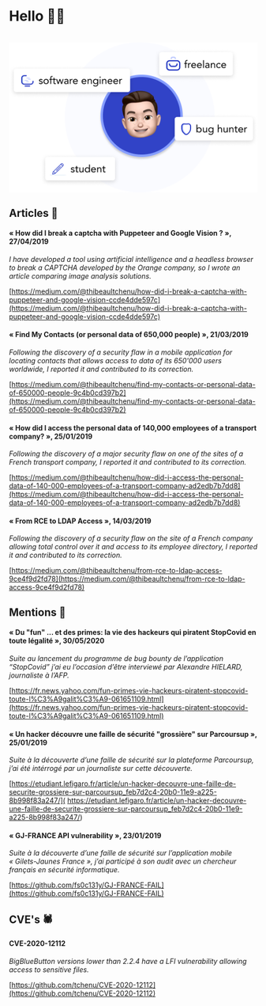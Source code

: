 # Hello 👋🏻
<br>
<img align="center" src="/me.png">

## Articles 📑

#### « How did I break a captcha with Puppeteer and Google Vision ? », 27/04/2019

*I have developed a tool using artificial intelligence and a headless browser to break a CAPTCHA developed by
the Orange company, so I wrote an article comparing image analysis solutions.*

[https://medium.com/@thibeaultchenu/how-did-i-break-a-captcha-with-puppeteer-and-google-vision-ccde4dde597c](https://medium.com/@thibeaultchenu/how-did-i-break-a-captcha-with-puppeteer-and-google-vision-ccde4dde597c)

#### « Find My Contacts (or personal data of 650,000 people) », 21/03/2019 

*Following the discovery of a security flaw in a mobile application for locating contacts that allows access to data 
of its 650'000 users worldwide, I reported it and contributed to its correction.*

[https://medium.com/@thibeaultchenu/find-my-contacts-or-personal-data-of-650000-people-9c4b0cd397b2](https://medium.com/@thibeaultchenu/find-my-contacts-or-personal-data-of-650000-people-9c4b0cd397b2)

#### « How did I access the personal data of 140,000 employees of a transport company? », 25/01/2019

*Following the discovery of a major security flaw on one of the sites of a French transport company, I reported it and contributed to its correction.*

[https://medium.com/@thibeaultchenu/how-did-i-access-the-personal-data-of-140-000-employees-of-a-transport-company-ad2edb7b7dd8](https://medium.com/@thibeaultchenu/how-did-i-access-the-personal-data-of-140-000-employees-of-a-transport-company-ad2edb7b7dd8)

#### « From RCE to LDAP Access », 14/03/2019

*Following the discovery of a security flaw on the site of a French company allowing total control over it and access to its employee directory, I reported it and contributed to its correction.*

[https://medium.com/@thibeaultchenu/from-rce-to-ldap-access-9ce4f9d2fd78](https://medium.com/@thibeaultchenu/from-rce-to-ldap-access-9ce4f9d2fd78)

## Mentions 🔎

#### « Du "fun" ... et des primes: la vie des hackeurs qui piratent StopCovid en toute légalité », 30/05/2020

*Suite au lancement du programme de bug bounty de l’application “StopCovid” j’ai eu l’occasion d’être interviewé par Alexandre HIELARD,
journaliste à l’AFP.*

[https://fr.news.yahoo.com/fun-primes-vie-hackeurs-piratent-stopcovid-toute-l%C3%A9galit%C3%A9-061651109.html](https://fr.news.yahoo.com/fun-primes-vie-hackeurs-piratent-stopcovid-toute-l%C3%A9galit%C3%A9-061651109.html)

#### « Un hacker découvre une faille de sécurité "grossière" sur Parcoursup », 25/01/2019

*Suite à la découverte d’une faille de sécurité sur la plateforme Parcoursup, j’ai été intérrogé par un
journaliste sur cette découverte.*

[https://etudiant.lefigaro.fr/article/un-hacker-decouvre-une-faille-de-securite-grossiere-sur-parcoursup_feb7d2c4-20b0-11e9-a225-8b998f83a247/]( https://etudiant.lefigaro.fr/article/un-hacker-decouvre-une-faille-de-securite-grossiere-sur-parcoursup_feb7d2c4-20b0-11e9-a225-8b998f83a247/)

#### « GJ-FRANCE API vulnerability », 23/01/2019

*Suite à la découverte d’une faille de sécurité sur l’application mobile « Gilets-Jaunes France », j’ai participé à son audit avec un chercheur français en
sécurité informatique.*

[https://github.com/fs0c131y/GJ-FRANCE-FAIL](https://github.com/fs0c131y/GJ-FRANCE-FAIL)

## CVE's 🕷

#### CVE-2020-12112

*BigBlueButton versions lower than 2.2.4 have a LFI vulnerability allowing access to sensitive files.*

[https://github.com/tchenu/CVE-2020-12112](https://github.com/tchenu/CVE-2020-12112)
